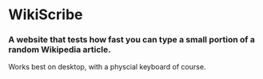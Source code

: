 # WikiScribe

### A website that tests how fast you can type a small portion of a random Wikipedia article.
Works best on desktop, with a physcial keyboard of course.

